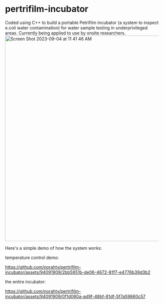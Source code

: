 # pertrifilm-incubator
Coded using C++ to build a portable Petrifilm incubator (a system to inspect e.coli water contamination)  for water sample testing in underprivileged areas. Currently being applied to use by onsite researchers. 
<img width="672" alt="Screen Shot 2023-09-04 at 11 41 46 AM" src="https://github.com/norahty/pertrifilm-incubator/assets/94091909/cf70ab83-a3a0-4955-8b07-dd16c02be123">

Here's a simple demo of how the system works:

temperature control demo:




https://github.com/norahty/pertrifilm-incubator/assets/94091909/2bb5951b-de06-4672-81f7-e4776b39d3b2



the entire incubator:




https://github.com/norahty/pertrifilm-incubator/assets/94091909/0f1d060a-ad9f-48bf-81df-5f7a59860c57


